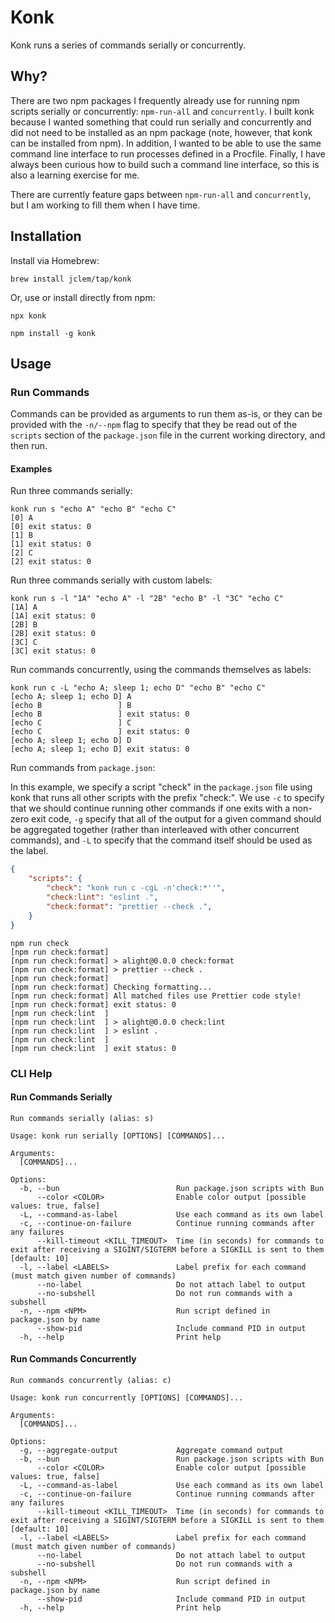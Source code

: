 # Konk

Konk runs a series of commands serially or concurrently.

## Why?

There are two npm packages I frequently already use for running npm scripts
serially or concurrently: `npm-run-all` and `concurrently`. I built konk
because I wanted something that could run serially and concurrently and did not
need to be installed as an npm package (note, however, that konk can be
installed from npm). In addition, I wanted to be able to use the same command
line interface to run processes defined in a Procfile. Finally, I have always
been curious how to build such a command line interface, so this is also a
learning exercise for me.

There are currently feature gaps between `npm-run-all` and `concurrently`, but
I am working to fill them when I have time.

## Installation

Install via Homebrew:

```shell
brew install jclem/tap/konk
```

Or, use or install directly from npm:

```shell
npx konk
```

```shell
npm install -g konk
```

## Usage

### Run Commands

Commands can be provided as arguments to run them as-is, or they can be
provided with the `-n/--npm` flag to specify that they be read out of the
`scripts` section of the `package.json` file in the current working directory,
and then run.

#### Examples

Run three commands serially:

```shell
konk run s "echo A" "echo B" "echo C"
[0] A
[0] exit status: 0
[1] B
[1] exit status: 0
[2] C
[2] exit status: 0
```

Run three commands serially with custom labels:

```shell
konk run s -l "1A" "echo A" -l "2B" "echo B" -l "3C" "echo C"
[1A] A
[1A] exit status: 0
[2B] B
[2B] exit status: 0
[3C] C
[3C] exit status: 0
```

Run commands concurrently, using the commands themselves as labels:

```shell
konk run c -L "echo A; sleep 1; echo D" "echo B" "echo C"
[echo A; sleep 1; echo D] A
[echo B                 ] B
[echo B                 ] exit status: 0
[echo C                 ] C
[echo C                 ] exit status: 0
[echo A; sleep 1; echo D] D
[echo A; sleep 1; echo D] exit status: 0
```

Run commands from `package.json`:

In this example, we specify a script "check" in the `package.json` file using
konk that runs all other scripts with the prefix "check:". We use `-c` to
specify that we should continue running other commands if one exits with a
non-zero exit code, `-g` specify that all of the output for a given command
should be aggregated together (rather than interleaved with other concurrent
commands), and `-L` to specify that the command itself should be used as the
label.

```json
{
    "scripts": {
        "check": "konk run c -cgL -n'check:*''",
        "check:lint": "eslint .",
        "check:format": "prettier --check .",
    }
}
```

```shell
npm run check
[npm run check:format] 
[npm run check:format] > alight@0.0.0 check:format
[npm run check:format] > prettier --check .
[npm run check:format] 
[npm run check:format] Checking formatting...
[npm run check:format] All matched files use Prettier code style!
[npm run check:format] exit status: 0
[npm run check:lint  ] 
[npm run check:lint  ] > alight@0.0.0 check:lint
[npm run check:lint  ] > eslint .
[npm run check:lint  ] 
[npm run check:lint  ] exit status: 0
```

### CLI Help

#### Run Commands Serially

```shell
Run commands serially (alias: s)

Usage: konk run serially [OPTIONS] [COMMANDS]...

Arguments:
  [COMMANDS]...  

Options:
  -b, --bun                          Run package.json scripts with Bun
      --color <COLOR>                Enable color output [possible values: true, false]
  -L, --command-as-label             Use each command as its own label
  -c, --continue-on-failure          Continue running commands after any failures
      --kill-timeout <KILL_TIMEOUT>  Time (in seconds) for commands to exit after receiving a SIGINT/SIGTERM before a SIGKILL is sent to them [default: 10]
  -l, --label <LABELS>               Label prefix for each command (must match given number of commands)
      --no-label                     Do not attach label to output
      --no-subshell                  Do not run commands with a subshell
  -n, --npm <NPM>                    Run script defined in package.json by name
      --show-pid                     Include command PID in output
  -h, --help                         Print help
```

#### Run Commands Concurrently

```shell
Run commands concurrently (alias: c)

Usage: konk run concurrently [OPTIONS] [COMMANDS]...

Arguments:
  [COMMANDS]...  

Options:
  -g, --aggregate-output             Aggregate command output
  -b, --bun                          Run package.json scripts with Bun
      --color <COLOR>                Enable color output [possible values: true, false]
  -L, --command-as-label             Use each command as its own label
  -c, --continue-on-failure          Continue running commands after any failures
      --kill-timeout <KILL_TIMEOUT>  Time (in seconds) for commands to exit after receiving a SIGINT/SIGTERM before a SIGKILL is sent to them [default: 10]
  -l, --label <LABELS>               Label prefix for each command (must match given number of commands)
      --no-label                     Do not attach label to output
      --no-subshell                  Do not run commands with a subshell
  -n, --npm <NPM>                    Run script defined in package.json by name
      --show-pid                     Include command PID in output
  -h, --help                         Print help
```
